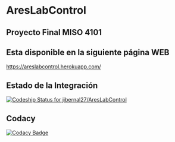 # AresLabControl
## Proyecto Final MISO 4101
## Esta disponible en la siguiente página WEB
https://areslabcontrol.herokuapp.com/

## Estado de la Integración
[ ![Codeship Status for jibernal27/AresLabControl](https://app.codeship.com/projects/1c495cb0-0788-0135-ac81-5eca1b05dde3/status?branch=master)](https://app.codeship.com/projects/214108)

## Codacy
[![Codacy Badge](https://api.codacy.com/project/badge/Grade/e7dae87e7ade4d328e1d2f949e800e47)](https://www.codacy.com/app/AresLabControl/AresLabControl_dev?utm_source=github.com&amp;utm_medium=referral&amp;utm_content=jibernal27/AresLabControl&amp;utm_campaign=Badge_Grade)
